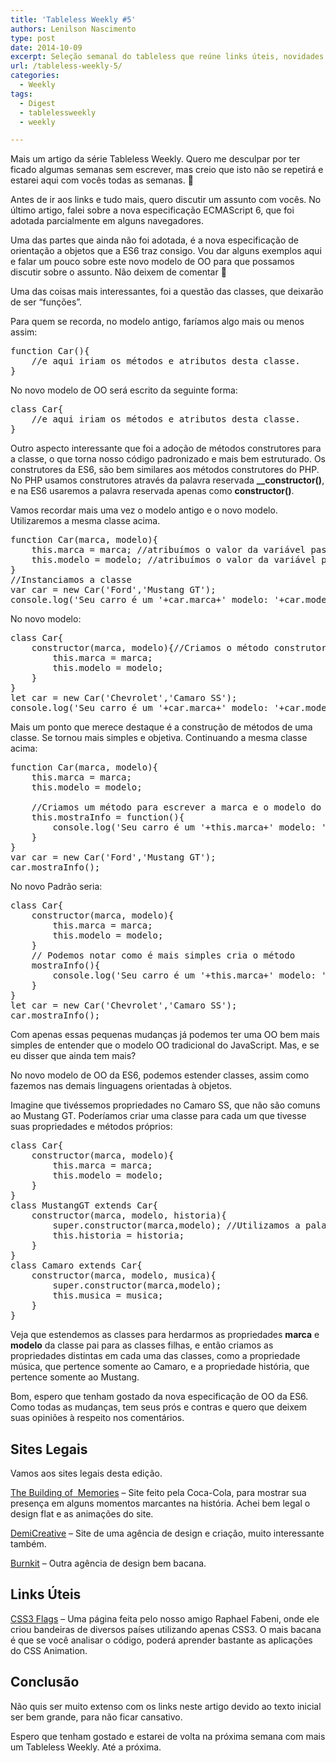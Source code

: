 ```yaml
---
title: 'Tableless Weekly #5'
authors: Lenilson Nascimento
type: post
date: 2014-10-09
excerpt: Seleção semanal do tableless que reúne links úteis, novidades no mercado front end e alguns sites bem legais.
url: /tableless-weekly-5/
categories:
  - Weekly
tags:
  - Digest
  - tablelessweekly
  - weekly

---
```

Mais um artigo da série Tableless Weekly. Quero me desculpar por ter ficado algumas semanas sem escrever, mas creio que isto não se repetirá e estarei aqui com vocês todas as semanas. 🙂

Antes de ir aos links e tudo mais, quero discutir um assunto com vocês. No último artigo, falei sobre a nova especificação ECMAScript 6, que foi adotada parcialmente em alguns navegadores.

Uma das partes que ainda não foi adotada, é a nova especificação de orientação a objetos que a ES6 traz consigo. Vou dar alguns exemplos aqui e falar um pouco sobre este novo modelo de OO para que possamos discutir sobre o assunto. Não deixem de comentar 🙂

Uma das coisas mais interessantes, foi a questão das classes, que deixarão de ser &#8220;funções&#8221;.

Para quem se recorda, no modelo antigo, faríamos algo mais ou menos assim:

<pre>function Car(){
    //e aqui iriam os métodos e atributos desta classe.
}
</pre>

No novo modelo de OO será escrito da seguinte forma:

<pre>class Car{
    //e aqui iriam os métodos e atributos desta classe.
}
</pre>

Outro aspecto interessante que foi a adoção de métodos construtores para a classe, o que torna nosso código padronizado e mais bem estruturado. Os construtores da ES6, são bem similares aos métodos construtores do PHP. No PHP usamos construtores através da palavra reservada **__constructor()**, e na ES6 usaremos a palavra reservada apenas como **constructor()**.

Vamos recordar mais uma vez o modelo antigo e o novo modelo. Utilizaremos a mesma classe acima.

<pre>function Car(marca, modelo){
    this.marca = marca; //atribuímos o valor da variável passada ao instanciar a classe à uma de suas propriedades
    this.modelo = modelo; //atribuímos o valor da variável passada ao instanciar a classe à uma de suas propriedades
}
//Instanciamos a classe
var car = new Car('Ford','Mustang GT');
console.log('Seu carro é um '+car.marca+' modelo: '+car.modelo);
</pre>

No novo modelo:

<pre>class Car{
    constructor(marca, modelo){//Criamos o método construtor para atribuir variáveis para as propriedades
        this.marca = marca;
        this.modelo = modelo;
    }
}
let car = new Car('Chevrolet','Camaro SS');
console.log('Seu carro é um '+car.marca+' modelo: '+car.modelo);</pre>

Mais um ponto que merece destaque é a construção de métodos de uma classe. Se tornou mais simples e objetiva. Continuando a mesma classe acima:

<pre>function Car(marca, modelo){
    this.marca = marca;
    this.modelo = modelo;

    //Criamos um método para escrever a marca e o modelo do carro
    this.mostraInfo = function(){
        console.log('Seu carro é um '+this.marca+' modelo: '+this.modelo);
    }
}
var car = new Car('Ford','Mustang GT');
car.mostraInfo();</pre>

No novo Padrão seria:

<pre>class Car{
    constructor(marca, modelo){
        this.marca = marca;
        this.modelo = modelo;
    }
    // Podemos notar como é mais simples cria o método
    mostraInfo(){
        console.log('Seu carro é um '+this.marca+' modelo: '+this.modelo);
    }
}
let car = new Car('Chevrolet','Camaro SS');
car.mostraInfo();</pre>

Com apenas essas pequenas mudanças já podemos ter uma OO bem mais simples de entender que o modelo OO tradicional do JavaScript. Mas, e se eu disser que ainda tem mais?

No novo modelo de OO da ES6, podemos estender classes, assim como fazemos nas demais linguagens orientadas à objetos.

Imagine que tivéssemos propriedades no Camaro SS, que não são comuns ao Mustang GT. Poderíamos criar uma classe para cada um que tivesse suas propriedades e métodos próprios:

<pre>class Car{
    constructor(marca, modelo){
        this.marca = marca;
        this.modelo = modelo;
    }
}
class MustangGT extends Car{
    constructor(marca, modelo, historia){
        super.constructor(marca,modelo); //Utilizamos a palavra reservada super para chamar um método da classe pai
        this.historia = historia;
    }
}
class Camaro extends Car{
    constructor(marca, modelo, musica){
        super.constructor(marca,modelo);
        this.musica = musica;
    }
}</pre>

Veja que estendemos as classes para herdarmos as propriedades **marca** e **modelo** da classe pai para as classes filhas, e então criamos as propriedades distintas em cada uma das classes, como a propriedade música, que pertence somente ao Camaro, e a propriedade história, que pertence somente ao Mustang.

Bom, espero que tenham gostado da nova especificação de OO da ES6. Como todas as mudanças, tem seus prós e contras e quero que deixem suas opiniões à respeito nos comentários.

## Sites Legais

Vamos aos sites legais desta edição.

[The Building of  Memories][1] &#8211; Site feito pela Coca-Cola, para mostrar sua presença em alguns momentos marcantes na história. Achei bem legal o design flat e as animações do site.

[DemiCreative][2] &#8211; Site de uma agência de design e criação, muito interessante também.

[Burnkit][3] &#8211; Outra agência de design bem bacana.

## Links Úteis

[CSS3 Flags][4] &#8211; Uma página feita pelo nosso amigo Raphael Fabeni, onde ele criou bandeiras de diversos países utilizando apenas CSS3. O mais bacana é que se você analisar o código, poderá aprender bastante as aplicações do CSS Animation.

## Conclusão

Não quis ser muito extenso com os links neste artigo devido ao texto inicial ser bem grande, para não ficar cansativo.

Espero que tenham gostado e estarei de volta na próxima semana com mais um Tableless Weekly. Até a próxima.

 [1]: http://www.thebuildingofmemories.com/
 [2]: http://demicreative.com/
 [3]: http://www.burnkit.com/
 [4]: http://www.raphaelfabeni.com.br/flags-css3/